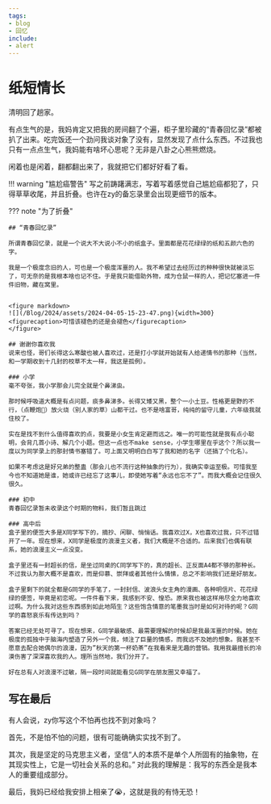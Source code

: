 ```yaml
---
tags:
- blog
- 回忆
include:
- alert
---
```


# 纸短情长

清明回了趟家。

有点生气的是，我妈肯定又把我的房间翻了个遍，柜子里珍藏的“青春回忆录”都被扒了出来。吃完饭还一个劲问我谈对象了没有，显然发现了点什么东西。不过我也只有一点点生气，我妈能有啥坏心思呢？无非是八卦之心熊熊燃烧。

闲着也是闲着，翻都翻出来了，我就把它们都好好看了看。

!!! warning "尴尬癌警告"
    写之前踌躇满志，写着写着感觉自己尴尬癌都犯了，只得草草收尾，并且折叠。也许在zy的备忘录里会出现更细节的版本。

??? note "为了折叠"

    ## “青春回忆录”

    所谓青春回忆录，就是一个说大不大说小不小的纸盒子。里面都是花花绿绿的纸和五颜六色的字。

    我是一个极度念旧的人，可也是一个极度浑噩的人。我不希望过去经历过的种种很快就被淡忘了，可无奈的是我根本啥也记不住。于是我只能借助外物，成为仓鼠一样的人，把记忆塞进一件件旧物，藏在窝里。


    <figure markdown>
    ![](/Blog/2024/assets/2024-04-05-15-23-47.png){width=300}
    <figurecaption>可惜该褪色的还是会褪色</figurecaption>
    </figure>

    ## 谢谢你喜欢我
    说来也怪，哥们长得这么寒酸也被人喜欢过，还是打小学就开始就有人给递情书的那种（当然，和一学期收到十几封的校草不太一样，我这是孤例）。

    ### 小学
    毫不夸张，我小学那会儿完全就是个鼻涕虫。

    那时候呼吸道大概是有点问题，痰多鼻涕多。长得又矮又黑，整个一小土豆。性格更是野的不行，（点鞭炮🧨）放火烧（别人家的草）山都干过。也不是啥富哥，纯纯的留守儿童，六年级我就住校了。

    实在是找不到什么值得喜欢的点，我要是小女生肯定避而远之。唯一的可能性就是我有点小聪明，会背几首小诗、解几个小题。但这一点也不make sense，小学生哪里在乎这个？所以我一度以为同学录上的那封情书塞错了。可上面又明明白白写了我和她的名字（还搞了个化名）。

    如果不考虑这是好兄弟的整蛊（那会儿也不流行这种抽象的行为），我确实幸运至极。可惜我至今也不知道她是谁，她或许已经忘了这事儿，即使她写着“永远也忘不了”。而我大概会记住很久很久。

    ### 初中
    青春回忆录暂未收录这个时期的物料，我们暂且跳过

    ### 高中后
    盒子里的便签大多是X同学写下的，摘抄、闲聊、悄悄话。我喜欢过X，X也喜欢过我，只不过错开了一年。现在想来，X同学是极度的浪漫主义者，我们大概是不合适的。后来我们也偶有联系，她的浪漫主义一点没变。

    盒子里还有一封超长的信，是坐过同桌的C同学写下的，真的超长、正反面A4都不够的那种长。不过我认为那大概不是喜欢，而是仰慕、崇拜或者其他什么情愫，总之不影响我们还是好朋友。

    盒子里剩下的就全都是G同学的手笔了，一封封信、波浪头女主角的漫画、各种明信片、花花绿绿的便签，毕竟是初恋呢。一件件看下来，我感到不安、惶恐。原来我也被这样用尽全力地喜欢过啊。为什么我对这些东西感到如此地陌生？这些饱含情意的笔墨我当时是如何对待的呢？G同学的喜怒哀乐有传达到吗？

    答案已经无处可寻了。现在想来，G同学最敏感、最需要理解的时候却是我最浑噩的时候。她在极度的孤独中于脑海内塑造了另外一个我，倾注了巨量的情感，而我远不及她的想象。我甚至不愿意去配合她偶尔的浪漫，因为”秋天的第一杯奶茶”在我看来是无趣的营销。我用我最擅长的冷漠伤害了深深喜欢我的人。理所当然地，我们分开了。

    好在总有人对浪漫不过敏，隔一段时间就能看见G同学在朋友圈又幸福了。

## 写在最后
有人会说，zy你写这个不怕再也找不到对象吗？

首先，不是怕不怕的问题，很有可能确确实实找不到了。

其次，我是坚定的马克思主义者，坚信“人的本质不是单个人所固有的抽象物，在其现实性上，它是一切社会关系的总和。” 对此我的理解是：我写的东西全是我本人的重要组成部分。

最后，我妈已经给我安排上相亲了😭，这就是我的有恃无恐！